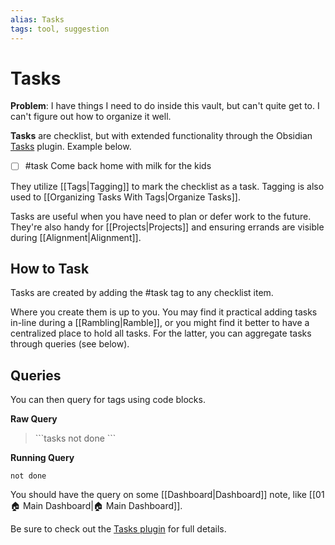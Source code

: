 ```yaml
---
alias: Tasks
tags: tool, suggestion
---
```

# Tasks
**Problem**: I have things I need to do inside this vault, but can't quite get to. I can't figure out how to organize it well.

**Tasks** are checklist, but with extended functionality through the Obsidian [Tasks](obsidian://show-plugin?id=obsidian-tasks-plugin) plugin. Example below.

- [ ] #task Come back home with milk for the kids

They utilize [[Tags|Tagging]] to mark the checklist as a task. Tagging is also used to [[Organizing Tasks With Tags|Organize Tasks]].

Tasks are useful when you have need to plan or defer work to the future. They're also handy for [[Projects|Projects]] and ensuring errands are visible during [[Alignment|Alignment]].

## How to Task
Tasks are created by adding the #task tag to any checklist item. 

Where you create them is up to you. You may find it practical adding tasks in-line during a [[Rambling|Ramble]], or you might find it better to have a centralized place to hold all tasks. For the latter, you can aggregate tasks through queries (see below).

## Queries
You can then query for tags using code blocks.

**Raw Query**
> \`\`\`tasks
> not done
> \`\`\`

**Running Query**
```tasks
not done
```

You should have the query on some [[Dashboard|Dashboard]] note, like [[01 🏠 Main Dashboard|🏠 Main Dashboard]].

Be sure to check out the [Tasks plugin](obsidian://show-plugin?id=obsidian-tasks-plugin) for full details.